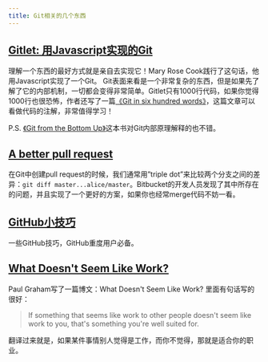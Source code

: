 ```yaml
---
title: Git相关的几个东西
---
```


## [Gitlet: 用Javascript实现的Git](http://gitlet.maryrosecook.com/)

理解一个东西的最好方式就是亲自去实现它！Mary Rose Cook践行了这句话，他用Javascript实现了一个Git。
Git表面来看是一个非常复杂的东西，但是如果先了解了它的内部机制，一切都会变得非常简单。Gitlet只有1000行代码，如果你觉得1000行也很恐怖，作者还写了一篇[《Git in six hundred words》](http://gitlet.maryrosecook.com/docs/gitlet.html)，这篇文章可以看做代码的注解，非常值得学习！

P.S. [《Git from the Bottom Up》](https://jwiegley.github.io/git-from-the-bottom-up/)这本书对Git内部原理解释的也不错。

## [A better pull request](https://developer.atlassian.com/blog/2015/01/a-better-pull-request/)

在Git中创建pull request的时候，我们通常用”triple dot”来比较两个分支之间的差异：`git diff master...alice/master`。Bitbucket的开发人员发现了其中所存在的问题，并且实现了一个更好的方案，如果你也经常merge代码不妨一看。

## [GitHub小技巧](https://github.com/tiimgreen/github-cheat-sheet)

一些GitHub技巧，GitHub重度用户必备。

## [What Doesn't Seem Like Work?](http://www.paulgraham.com/work.html)

Paul Graham写了一篇博文：What Doesn't Seem Like Work? 里面有句话写的很好：

>If something that seems like work to other people doesn't seem like work to you, that's something you're well suited for.

翻译过来就是，如果某件事情别人觉得是工作，而你不觉得，那就是适合你的职业。

